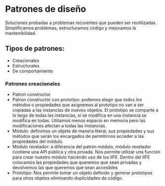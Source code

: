 # Patrones de diseño
Soluciones probadas a problemas recurentes que pueden ser reutilizadas. Simplificamos problemas, estructuramos código y mejoramos la mantenibilidad.

## Tipos de patrones:
- Creacionales
- Estructurales
- De comportamiento

### Patrones creacionales
- Patron constructor
- Patron constructor con prototipo: podemos elegir que todos los métodos o propiedades que asignemos al prototipo no van a ser copiadas a las instancias de nuevos objetos. El prototipo se comparte a lo largo de todas las instancias, si se modifica en una instancia se modifica en todas. Utiliamos menos espacio en memoria pero las modificaciones afectan a todas las instancias.
- Módulo: definimos un objeto de manera literal, sus propiedades y sus métodos que serán los encargados de permitirnos acceder a las propiedades del módulo.
- Módulo revelador: a diferencia del patrón módulo, módulo revelador contiene una API pública y otra privada. Nos permite utilizar una función para crear nuestro módulo haciendo uso de los IIFE. Dentro del IIFE colocamos las propiedades que queremos que sean privadas y devolvemos las que queremos que sean accesibles
- Prototipo: Nos permite tomar un objeto definido y generar prototipos para otros objetos eliminando duplicidades de código.